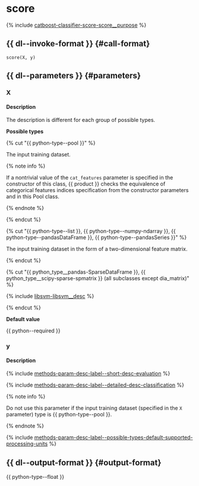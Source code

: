 # score

{% include [catboost-classifier-score-score__purpose](../_includes/work_src/reusage-python/score__purpose.md) %}


## {{ dl--invoke-format }} {#call-format}

```
score(X, y)
```

## {{ dl--parameters }} {#parameters}
### X

#### Description

The description is different for each group of possible types.

**Possible types**

{% cut "{{ python-type--pool }}" %}

The input training dataset.

{% note info %}

If a nontrivial value of the `cat_features` parameter is specified in the constructor of this class, {{ product }} checks the equivalence of categorical features indices specification from the constructor parameters and in this Pool class.

{% endnote %}

{% endcut %}

{% cut "{{ python-type--list }}, {{ python-type--numpy-ndarray }}, {{ python-type--pandasDataFrame }}, {{ python-type--pandasSeries }}" %}

The input training dataset in the form of a two-dimensional feature matrix.

{% endcut %}

{% cut "{{ python_type__pandas-SparseDataFrame }}, {{ python_type__scipy-sparse-spmatrix }} (all subclasses except dia_matrix)" %}

{% include [libsvm-libsvm__desc](../_includes/work_src/reusage-formats/libsvm__desc.md) %}

{% endcut %}

**Default value**

{{ python--required }}


### y

#### Description

{% include [methods-param-desc-label--short-desc-evaluation](../_includes/work_src/reusage/label--short-desc-evaluation.md) %}

{% include [methods-param-desc-label--detailed-desc-classification](../_includes/work_src/reusage/label--detailed-desc-classification.md) %}

{% note info %}

Do not use this parameter if the input training dataset (specified in the `X` parameter) type is {{ python-type--pool }}.

{% endnote %}

{% include [methods-param-desc-label--possible-types-default-supported-processing-units](../_includes/work_src/reusage/label--possible-types-default-supported-processing-units.md) %}

## {{ dl--output-format }} {#output-format}

{{ python-type--float }}
